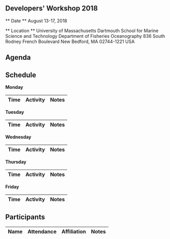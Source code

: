 ## Developers' Workshop 2018

** Date **
August 13-17, 2018

** Location **
University of Massachusetts Dartmouth
School for Marine Science and Technology
Department of Fisheries Oceanography
836 South Rodney French Boulevard
New Bedford, MA 02744-1221 USA

## Agenda

## Schedule

__Monday__

__Time__ | __Activity__ | __Notes__
--- | --- | ---

__Tuesday__

__Time__ | __Activity__ | __Notes__
--- | --- | ---

__Wednesday__

__Time__ | __Activity__ | __Notes__
--- | --- | ---

__Thursday__

__Time__ | __Activity__ | __Notes__
--- | --- | ---

__Friday__

__Time__ | __Activity__ | __Notes__
--- | --- | ---

## Participants

__Name__ | __Attendance__ | __Affiliation__ | __Notes__
--- | --- | --- | ---

